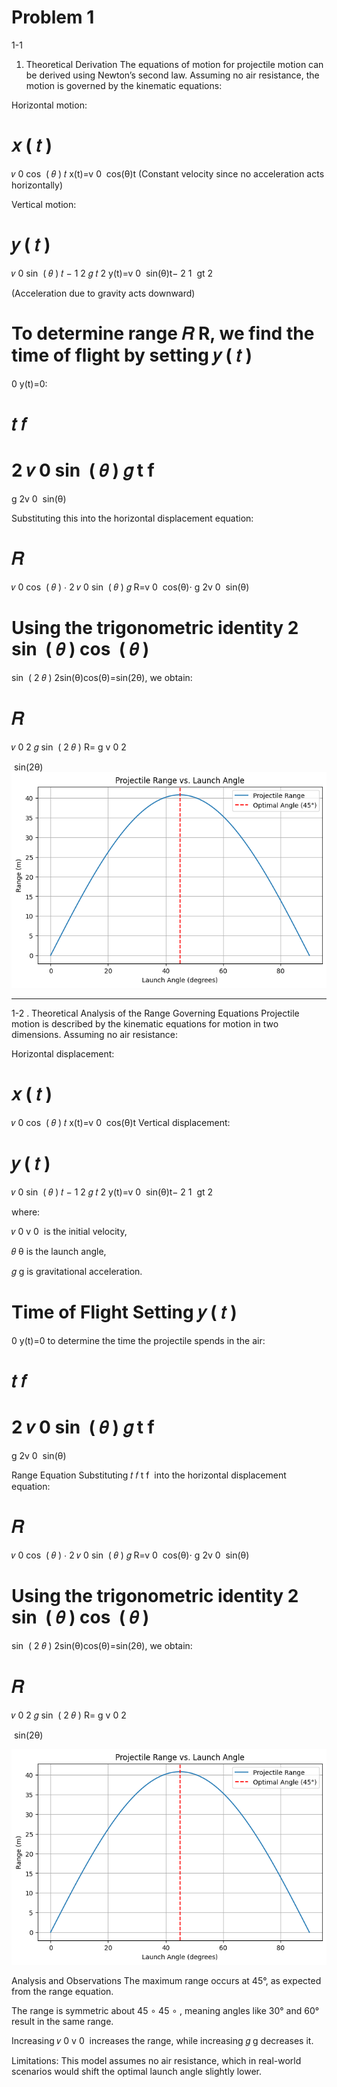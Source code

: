 # Problem 1

1-1

1. Theoretical Derivation
   The equations of motion for projectile motion can be derived using Newton’s second law. Assuming no air resistance, the motion is governed by the kinematic equations:

Horizontal motion:

𝑥
(
𝑡
)
=
𝑣
0
cos
⁡
(
𝜃
)
𝑡
x(t)=v
0
​
cos(θ)t
(Constant velocity since no acceleration acts horizontally)

Vertical motion:

𝑦
(
𝑡
)
=
𝑣
0
sin
⁡
(
𝜃
)
𝑡
−
1
2
𝑔
𝑡
2
y(t)=v
0
​
sin(θ)t−
2
1
​
gt
2

(Acceleration due to gravity acts downward)

To determine range
𝑅
R, we find the time of flight by setting
𝑦
(
𝑡
)
=
0
y(t)=0:

𝑡
𝑓
=
2
𝑣
0
sin
⁡
(
𝜃
)
𝑔
t
f
​
=
g
2v
0
​
sin(θ)
​

Substituting this into the horizontal displacement equation:

# 𝑅

𝑣
0
cos
⁡
(
𝜃
)
⋅
2
𝑣
0
sin
⁡
(
𝜃
)
𝑔
R=v
0
​
cos(θ)⋅
g
2v
0
​
sin(θ)
​

Using the trigonometric identity
2
sin
⁡
(
𝜃
)
cos
⁡
(
𝜃
)
=
sin
⁡
(
2
𝜃
)
2sin(θ)cos(θ)=sin(2θ), we obtain:

# 𝑅

𝑣
0
2
𝑔
sin
⁡
(
2
𝜃
)
R=
g
v
0
2
​

​
sin(2θ)
![alt text](image-1.png)

---

1-2
. Theoretical Analysis of the Range
Governing Equations
Projectile motion is described by the kinematic equations for motion in two dimensions. Assuming no air resistance:

Horizontal displacement:

𝑥
(
𝑡
)
=
𝑣
0
cos
⁡
(
𝜃
)
𝑡
x(t)=v
0
​
cos(θ)t
Vertical displacement:

𝑦
(
𝑡
)
=
𝑣
0
sin
⁡
(
𝜃
)
𝑡
−
1
2
𝑔
𝑡
2
y(t)=v
0
​
sin(θ)t−
2
1
​
gt
2

where:

𝑣
0
v
0
​
is the initial velocity,

𝜃
θ is the launch angle,

𝑔
g is gravitational acceleration.

Time of Flight
Setting
𝑦
(
𝑡
)
=
0
y(t)=0 to determine the time the projectile spends in the air:

𝑡
𝑓
=
2
𝑣
0
sin
⁡
(
𝜃
)
𝑔
t
f
​
=
g
2v
0
​
sin(θ)
​

Range Equation
Substituting
𝑡
𝑓
t
f
​
into the horizontal displacement equation:

# 𝑅

𝑣
0
cos
⁡
(
𝜃
)
⋅
2
𝑣
0
sin
⁡
(
𝜃
)
𝑔
R=v
0
​
cos(θ)⋅
g
2v
0
​
sin(θ)
​

Using the trigonometric identity
2
sin
⁡
(
𝜃
)
cos
⁡
(
𝜃
)
=
sin
⁡
(
2
𝜃
)
2sin(θ)cos(θ)=sin(2θ), we obtain:

# 𝑅

𝑣
0
2
𝑔
sin
⁡
(
2
𝜃
)
R=
g
v
0
2
​

​
sin(2θ)

![alt text](image-2.png)

Analysis and Observations
The maximum range occurs at 45°, as expected from the range equation.

The range is symmetric about
45
∘
45
∘
, meaning angles like 30° and 60° result in the same range.

Increasing
𝑣
0
v
0
​
increases the range, while increasing
𝑔
g decreases it.

Limitations: This model assumes no air resistance, which in real-world scenarios would shift the optimal launch angle slightly lower.
